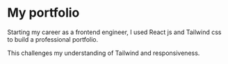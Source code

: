 # My portfolio 
Starting my career as a frontend engineer, I used React js and Tailwind css to build a professional portfolio. 

This challenges my understanding of Tailwind and responsiveness.
